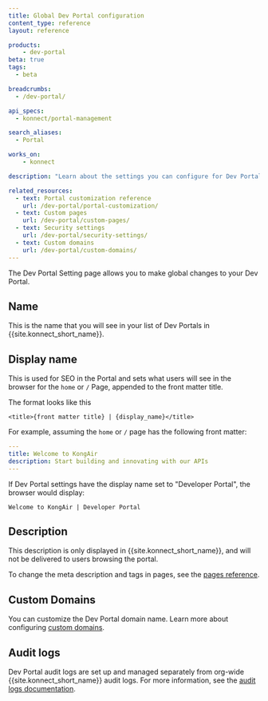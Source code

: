```yaml
---
title: Global Dev Portal configuration
content_type: reference
layout: reference

products:
    - dev-portal
beta: true
tags:
  - beta

breadcrumbs:
  - /dev-portal/

api_specs:
  - konnect/portal-management

search_aliases:
  - Portal

works_on:
    - konnect

description: "Learn about the settings you can configure for Dev Portal."

related_resources:
  - text: Portal customization reference
    url: /dev-portal/portal-customization/
  - text: Custom pages
    url: /dev-portal/custom-pages/
  - text: Security settings
    url: /dev-portal/security-settings/
  - text: Custom domains
    url: /dev-portal/custom-domains/
---
```


The Dev Portal Setting page allows you to make global changes to your Dev Portal.

## Name

This is the name that you will see in your list of Dev Portals in {{site.konnect_short_name}}.

## Display name

This is used for SEO in the Portal and sets what users will see in the browser for the `home` or `/` Page, appended to the front matter title.

The format looks like this
```
<title>{front matter title} | {display_name}</title>
```

For example, assuming the `home` or `/` page has the following front matter:

```yaml
---
title: Welcome to KongAir
description: Start building and innovating with our APIs
---
```

If Dev Portal settings have the display name set to "Developer Portal", the browser would display:

```
Welcome to KongAir | Developer Portal
```

## Description

This description is only displayed in {{site.konnect_short_name}}, and will not be delivered to users browsing the portal.

To change the meta description and tags in pages, see the [pages reference](/dev-portal/custom-pages/).

## Custom Domains

You can customize the Dev Portal domain name. Learn more about configuring [custom domains](/dev-portal/custom-domains/).

## Audit logs

Dev Portal audit logs are set up and managed separately from org-wide {{site.konnect_short_name}} audit logs. For more information, see the [audit logs documentation](/gateway/audit-logs/).